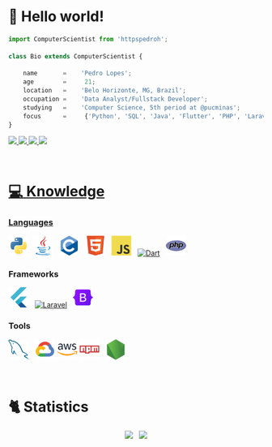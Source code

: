<h1>👋 Hello world!</h1>

```js
import ComputerScientist from 'httpspedroh';

class Bio extends ComputerScientist {

	name       = 	'Pedro Lopes';
	age        = 	 21; 
	location   = 	'Belo Horizonte, MG, Brazil';                                                                          
	occupation = 	'Data Analyst/Fullstack Developer';
	studying   = 	'Computer Science, 5th period at @pucminas';
	focus      = 	 {'Python', 'SQL', 'Java', 'Flutter', 'PHP', 'Laravel', 'Node.js'};                                                                        
}
```

<p align="left">
<a href="https://www.linkedin.com/in/pedroh29/" target="_blank" alt="LinkedIn">
<img src="https://img.shields.io/badge/-Linkedin-1a1a1a?style=for-the-badge&amp;logo=Linkedin&amp;logoColor=79ff97&amp;link=https://www.linkedin.com/in/pedroh29" style="max-width:100%;">

<a href="https://www.instagram.com/httpspedroh" target="_blank" alt="Instagram">
<img src= "https://img.shields.io/badge/-Instagram-1a1a1a?style=for-the-badge&amp;logo=Instagram&amp;logoColor=79ff97&amp;link=https://www.instagram.com/httpspedroh" style="max-width:100%;">
	
<a href="https://open.spotify.com/user/pedroh29" target="_blank" alt="Spotify">
<img src= "https://img.shields.io/badge/-Spotify-1a1a1a?style=for-the-badge&amp;logo=Spotify&amp;logoColor=79ff97&amp;link=https://open.spotify.com/user/pedroh29" style="max-width:100%;">
</a>

<a href="https://discordapp.com/users/262390709456207872" target="_blank" alt="Discord">
<img src= "https://img.shields.io/badge/-Discord-1a1a1a?style=for-the-badge&amp;logo=Discord&amp;logoColor=79ff97&amp;link=https://discordapp.com/users/262390709456207872" style="max-width:100%;">

</p>

</br>

<h1>💻 Knowledge</h1>

<h3 align="left">Languages</h3>

<p align="left"> 
<a href="https://www.python.org/" target="_blank" rel="noreferrer"> <img src="https://github.com/devicons/devicon/raw/master/icons/python/python-original.svg" alt="Python" width="40" height="40"/></a> 
<a href="https://docs.oracle.com/en/java/" target="_blank" rel="noreferrer"><img src="https://raw.githubusercontent.com/devicons/devicon/master/icons/java/java-original.svg" alt="Java" width="40" height="40"/></a>  
<a href="https://docs.microsoft.com/en-us/cpp/c-language" target="_blank" rel="noreferrer"><img src="https://raw.githubusercontent.com/devicons/devicon/master/icons/c/c-original.svg" alt="C" width="40" height="40"/></a>  
<a href="https://developer.mozilla.org/en-US/docs/Web/HTML" target="_blank" rel="noreferrer"><img src="https://raw.githubusercontent.com/devicons/devicon/master/icons/html5/html5-original.svg" alt="HTML5" width="40" height="40"/></a>  
<a href="https://developer.mozilla.org/en-US/docs/Web/JavaScript" target="_blank" rel="noreferrer"><img src="https://raw.githubusercontent.com/devicons/devicon/master/icons/javascript/javascript-original.svg" alt="Javascript" width="40" height="40"/></a>  
<a href="https://dart.dev" target="_blank" rel="noreferrer"> <img src="https://www.vectorlogo.zone/logos/dartlang/dartlang-icon.svg" alt="Dart" width="40" height="40"/></a>  
<a href="https://php.net" target="_blank" rel="noreferrer"> <img src="https://raw.githubusercontent.com/devicons/devicon/master/icons/php/php-original.svg" alt="PHP" width="40" height="40"/></a>  
</p>

<h3 align="left">Frameworks</h3>

<p align="left"> 
<a href="https://flutter.dev" target="_blank" rel="noreferrer"><img src="https://raw.githubusercontent.com/devicons/devicon/master/icons/flutter/flutter-original.svg" alt="Flutter" width="40" height="40"/></a>  
<a href="https://laravel.com" target="_blank" rel="noreferrer"><img src="https://cdn.worldvectorlogo.com/logos/laravel-2.svg" alt="Laravel" width="40" height="40"/></a>  
<a href="https://getbootstrap.com" target="_blank" rel="noreferrer"><img src="https://raw.githubusercontent.com/devicons/devicon/master/icons/bootstrap/bootstrap-original.svg" alt="Bootstrap" width="40" height="40"/></a>  
</p>

<h3 align="left">Tools</h3>

<p align="left"> 
<a href="https://dev.mysql.com/" target="_blank" rel="noreferrer"><img src="https://raw.githubusercontent.com/devicons/devicon/master/icons/mysql/mysql-original.svg" alt="MySQL" width="40" height="40"/></a>  
<a href="https://cloud.google.com" target="_blank" rel="noreferrer"><img src="https://raw.githubusercontent.com/devicons/devicon/master/icons/googlecloud/googlecloud-original.svg" alt="Google Cloud" width="40" height="40"/></a>
<a href="https://aws.amazon.com/" target="_blank" rel="noreferrer"><img src="https://raw.githubusercontent.com/devicons/devicon/6910f0503efdd315c8f9b858234310c06e04d9c0/icons/amazonwebservices/amazonwebservices-original-wordmark.svg" alt="AWS" width="40" height="40"/></a>
<a href="https://npmjs.com" target="_blank" rel="noreferrer"><img src="https://raw.githubusercontent.com/devicons/devicon/master/icons/npm/npm-original-wordmark.svg" alt="NpmJS" width="40" height="40"/></a>  
<a href="https://nodejs.org/en/" target="_blank" rel="noreferrer"><img src="https://raw.githubusercontent.com/devicons/devicon/master/icons/nodejs/nodejs-original.svg" alt="NpmJS" width="40" height="40"/></a>  
</p>

</br>

<h1>🐈‍ Statistics</h1>

<p align="center">
<img height="145em" src="https://github-readme-stats.vercel.app/api/?username=httpspedroh&show_icons=true&hide_title=true&icon_color=79ff97&text_color=9f9f9f&bg_color=1a1a1a&border_color=646464&border_radius=10&include_all_commits=true&count_private=true">
 
<img height="145em" src="https://github-readme-stats.vercel.app/api/top-langs/?username=httpspedroh&show_icons=true&hide_title=true&icon_color=79ff97&text_color=9f9f9f&bg_color=1a1a1a&border_color=646464&border_radius=10&langs_count=10&layout=compact">
</center>
</p>
